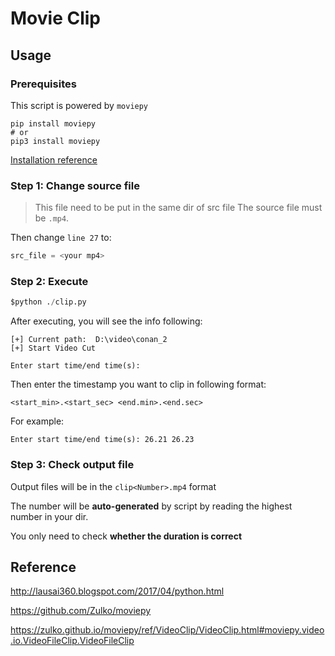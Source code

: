 # Movie Clip

## Usage

### Prerequisites

This script is powered by `moviepy`

```shell
pip install moviepy
# or
pip3 install moviepy
```

[Installation reference](https://ithelp.ithome.com.tw/articles/10230356)

### Step 1: Change source file

>This file need to be put in the same dir of src file
>The source file must be `.mp4`.

Then change `line 27` to:

```python
src_file = <your mp4>
```

### Step 2: Execute

```python
$python ./clip.py
```

After executing, you will see the info following:

```shell
[+] Current path:  D:\video\conan_2
[+] Start Video Cut

Enter start time/end time(s):
```

Then enter the timestamp you want to clip in following format:

```shell
<start_min>.<start_sec> <end.min>.<end.sec>
```

For example:

```shell
Enter start time/end time(s): 26.21 26.23
```

### Step 3: Check output file

Output files will be in the `clip<Number>.mp4` format

The number will be **auto-generated** by script by reading the highest number in your dir.

You only need to check **whether the duration is correct**

## Reference

http://lausai360.blogspot.com/2017/04/python.html

https://github.com/Zulko/moviepy

https://zulko.github.io/moviepy/ref/VideoClip/VideoClip.html#moviepy.video.io.VideoFileClip.VideoFileClip
